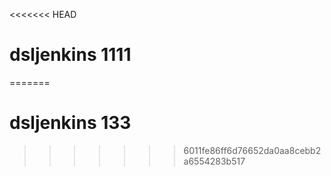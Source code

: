 <<<<<<< HEAD
# dsljenkins 1111
=======
# dsljenkins 133
>>>>>>> 6011fe86ff6d76652da0aa8cebb2a6554283b517
